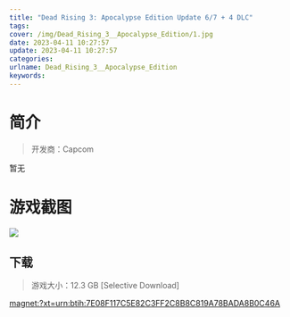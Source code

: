 ```yaml
---
title: "Dead Rising 3: Apocalypse Edition Update 6/7 + 4 DLC"
tags: 
cover: /img/Dead_Rising_3__Apocalypse_Edition/1.jpg
date: 2023-04-11 10:27:57
update: 2023-04-11 10:27:57
categories: 
urlname: Dead_Rising_3__Apocalypse_Edition
keywords: 
---
```

# 简介

> 开发商：Capcom

暂无

# 游戏截图

![](/img/Dead_Rising_3__Apocalypse_Edition/2.jpg)


## 下载

> 游戏大小：12.3 GB [Selective Download]

[magnet:?xt=urn:btih:7E08F117C5E82C3FF2C8B8C819A78BADA8B0C46A](magnet:?xt=urn:btih:7E08F117C5E82C3FF2C8B8C819A78BADA8B0C46A)